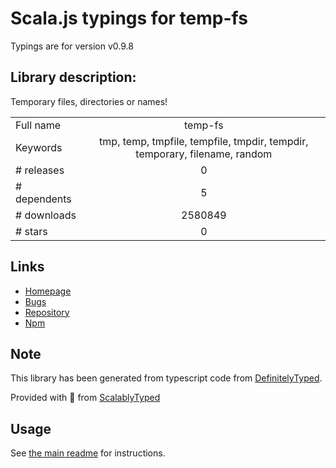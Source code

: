 
# Scala.js typings for temp-fs

Typings are for version v0.9.8

## Library description:
Temporary files, directories or names!

|                    |                 |
| ------------------ | :-------------: |
| Full name          | temp-fs |
| Keywords           | tmp, temp, tmpfile, tempfile, tmpdir, tempdir, temporary, filename, random |
| # releases         | 0 |
| # dependents       | 5 |
| # downloads        | 2580849 |
| # stars            | 0 |

## Links
- [Homepage](https://github.com/jakwings/node-temp-fs)
- [Bugs](https://github.com/jakwings/node-temp-fs/issues)
- [Repository](https://github.com/jakwings/node-temp-fs)
- [Npm](https://www.npmjs.com/package/temp-fs)
    


## Note
This library has been generated from typescript code from [DefinitelyTyped](https://definitelytyped.org).

Provided with :purple_heart: from [ScalablyTyped](https://github.com/oyvindberg/ScalablyTyped)

## Usage
See [the main readme](../../readme.md) for instructions.


